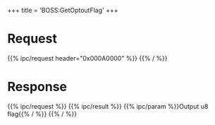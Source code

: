 +++
title = 'BOSS:GetOptoutFlag'
+++

# Request

{{% ipc/request header="0x000A0000" %}}
{{% / %}}

# Response

{{% ipc/request %}}
{{% ipc/result %}}
{{% ipc/param %}}Output u8 flag{{% / %}}
{{% / %}}
